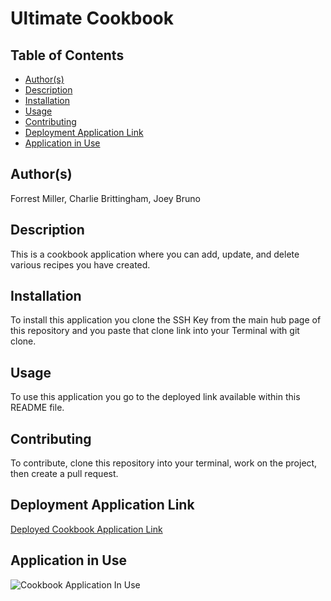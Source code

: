 # Ultimate Cookbook

## Table of Contents
* [Author(s)](#author(s))
* [Description](#description)
* [Installation](#installation)
* [Usage](#usage)
* [Contributing](#contributing)
* [Deployment Application Link](#deployment-application-link)
* [Application in Use](#application-in-use)

## Author(s)
Forrest Miller, Charlie Brittingham, Joey Bruno

## Description
This is a cookbook application where you can add, update, and delete various recipes you have created. 

## Installation
To install this application you clone the SSH Key from the main hub page of this repository and you paste that clone link into your Terminal with git clone.

## Usage
To use this application you go to the deployed link available within this README file.

## Contributing
To contribute, clone this repository into your terminal, work on the project, then create a pull request.

## Deployment Application Link
[Deployed Cookbook Application Link](https://desolate-crag-49535.herokuapp.com/)

## Application in Use
![Cookbook Application In Use](./public/assets/img/burger-time-demo.gif)
